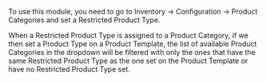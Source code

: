 To use this module, you need to go to Inventory -> Configuration -> Product Categories and set a Restricted Product Type.

When a Restricted Product Type is assigned to a Product Category, if we then set a Product Type on a Product Template,
the list of available Product Categories in the dropdown will be filtered with only the ones that have the same
Restricted Product Type as the one set on the Product Template or have no Restricted Product Type set.
